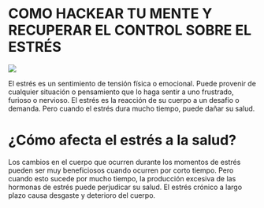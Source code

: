 # COMO HACKEAR TU MENTE Y RECUPERAR EL CONTROL SOBRE EL ESTRÉS

![](https://assets.entrepreneur.com/content/3x2/2000/20170622210002-neurociencialiderazgolider.jpeg?width=700&crop=2:1)

El estrés es un sentimiento de tensión física o emocional. Puede provenir de cualquier situación o pensamiento que lo haga sentir a uno frustrado, furioso o nervioso. El estrés es la reacción de su cuerpo a un desafío o demanda. Pero cuando el estrés dura mucho tiempo, puede dañar su salud.

# ¿Cómo afecta el estrés a la salud?
Los cambios en el cuerpo que ocurren durante los momentos de estrés pueden ser muy beneficiosos cuando ocurren por corto tiempo. Pero cuando esto sucede por mucho tiempo, la producción excesiva de las hormonas de estrés puede perjudicar su salud. El estrés crónico a largo plazo causa desgaste y deterioro del cuerpo.
